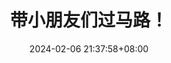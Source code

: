 ---
title: 带小朋友们过马路！
date: 2024-02-06 21:37:58+08:00
id: 20240206_21C
coverId: crossing-guard-joe-2024A
---